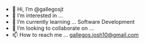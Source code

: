 - 👋 Hi, I’m @gallegosjt
- 👀 I’m interested in ...
- 🌱 I’m currently learning ... Software Development
- 💞️ I’m looking to collaborate on ...
- 📫 How to reach me ... gallegos.josh10@gmail.com

<!---
gallegosjt/gallegosjt is a ✨ special ✨ repository because its `README.md` (this file) appears on your GitHub profile.
You can click the Preview link to take a look at your changes.
--->
